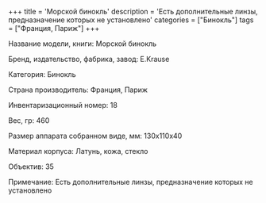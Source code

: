 +++
title = 'Морской бинокль'
description = 'Есть дополнительные линзы, предназначение которых не установлено'
categories = ["Бинокль"]
tags = ["Франция, Париж"]
+++

Название модели, книги: Морской бинокль

Бренд, издательство, фабрика, завод: E.Krause

Категория: Бинокль

Страна производитель: Франция, Париж

Инвентаризационный номер: 18

Вес, гр: 460

Размер аппарата  собранном виде, мм: 130х110х40

Материал корпуса: Латунь, кожа, стекло

Объектив: 35

Примечание: Есть дополнительные линзы, предназначение которых не установлено

